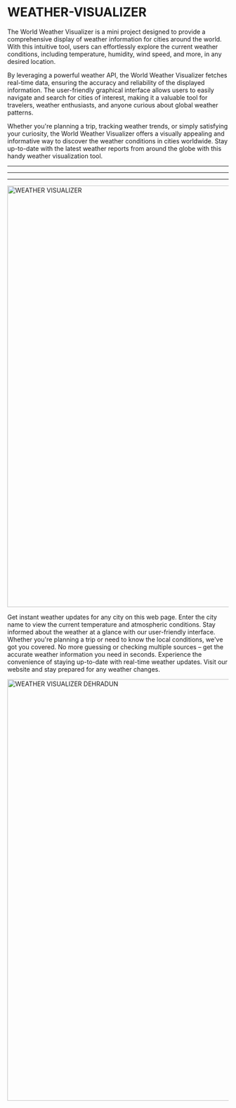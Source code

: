 # WEATHER-VISUALIZER

The World Weather Visualizer is a mini project designed to provide a comprehensive display of weather information for cities around the world. With this intuitive tool, users can effortlessly explore the current weather conditions, including temperature, humidity, wind speed, and more, in any desired location.

By leveraging a powerful weather API, the World Weather Visualizer fetches real-time data, ensuring the accuracy and reliability of the displayed information. The user-friendly graphical interface allows users to easily navigate and search for cities of interest, making it a valuable tool for travelers, weather enthusiasts, and anyone curious about global weather patterns.

Whether you're planning a trip, tracking weather trends, or simply satisfying your curiosity, the World Weather Visualizer offers a visually appealing and informative way to discover the weather conditions in cities worldwide. Stay up-to-date with the latest weather reports from around the globe with this handy weather visualization tool.

-----------------------------------------------------------------------------------------------------------------------------------------------------------------------------
*****************************************************************************************************************************************************************************
-----------------------------------------------------------------------------------------------------------------------------------------------------------------------------


<img width="960" alt="WEATHER VISUALIZER" src="https://github.com/Harishsemwal/WEATHER-VISUALIZER/assets/96759566/3e67fbd9-5141-4f56-b577-62fe37baf5ee">


Get instant weather updates for any city on this web page. Enter the city name to view the current temperature and atmospheric conditions. Stay informed about the weather at a glance with our user-friendly interface. Whether you're planning a trip or need to know the local conditions, we've got you covered. No more guessing or checking multiple sources – get the accurate weather information you need in seconds. Experience the convenience of staying up-to-date with real-time weather updates. Visit our website and stay prepared for any weather changes.


<img width="960" alt="WEATHER VISUALIZER DEHRADUN" src="https://github.com/Harishsemwal/WEATHER-VISUALIZER/assets/96759566/894aa65b-eae8-411f-85f5-2705922e4bef">

